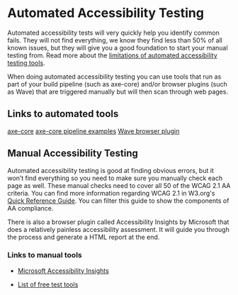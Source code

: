 
# Automated Accessibility Testing

Automated accessibility tests will very quickly help you identify common fails. They will not find everything, we know they find less than 50% of all known issues, but they will give you a good foundation to start your manual testing from. Read more about the [limitations of automated accessibility testing tools](https://alphagov.github.io/accessibility-tool-audit/).

When doing automated accessibility testing you can use tools that run as part of your build pipeline (such as axe-core) and/or browser plugins (such as Wave) that are triggered manually but will then scan through web pages.

## Links to automated tools

[axe-core](https://github.com/dequelabs/axe-core)
[axe-core pipeline examples](https://www.deque.com/axe/core-documentation/integrations/)
[Wave browser plugin](https://wave.webaim.org/extension/)

## Manual Accessibility Testing

Automated accessibility testing is good at finding obvious errors, but it won’t find everything so you need to make sure you manually check each page as well. These manual checks need to cover all 50 of the WCAG 2.1 AA criteria. You can find more information regarding WCAG 2.1 in W3.org's [Quick Reference Guide](https://www.w3.org/WAI/WCAG21/quickref/). You can filter this guide to show the components of AA compliance.

There is also a browser plugin called Accessibility Insights by Microsoft that does a relatively painless accessibility assessment. It will guide you through the process and generate a HTML report at the end.

### Links to manual tools

* [Microsoft Accessibility Insights](https://accessibilityinsights.io/)

* [List of free test tools](https://accessibility.blog.gov.uk/2018/09/27/assistive-technology-tools-you-can-use-at-no-cost/)
